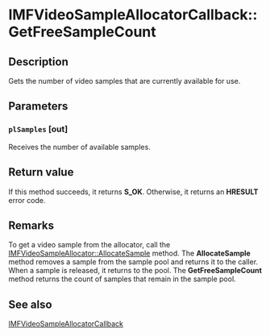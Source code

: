 # IMFVideoSampleAllocatorCallback::GetFreeSampleCount

## Description

Gets the number of video samples that are currently available for use.

## Parameters

### `plSamples` [out]

Receives the number of available samples.

## Return value

If this method succeeds, it returns **S_OK**. Otherwise, it returns an **HRESULT** error code.

## Remarks

To get a video sample from the allocator, call the [IMFVideoSampleAllocator::AllocateSample](https://learn.microsoft.com/windows/desktop/api/mfidl/nf-mfidl-imfvideosampleallocator-allocatesample) method. The **AllocateSample** method removes a sample from the sample pool and returns it to the caller. When a sample is released, it returns to the pool. The **GetFreeSampleCount** method returns the count of samples that remain in the sample pool.

## See also

[IMFVideoSampleAllocatorCallback](https://learn.microsoft.com/windows/desktop/api/mfidl/nn-mfidl-imfvideosampleallocatorcallback)